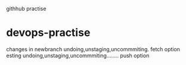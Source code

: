 githhub practise
# devops-practise
changes in newbranch 
undoing,unstaging,uncommmiting.
fetch option esting
undoing,unstaging,uncommmiting........
push option






